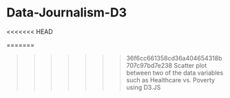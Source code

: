 # Data-Journalism-D3
<<<<<<< HEAD

=======
>>>>>>> 36f6cc661358cd36a404654318b707c97bd7e238
Scatter plot between two of the data variables such as Healthcare vs. Poverty using D3.JS

